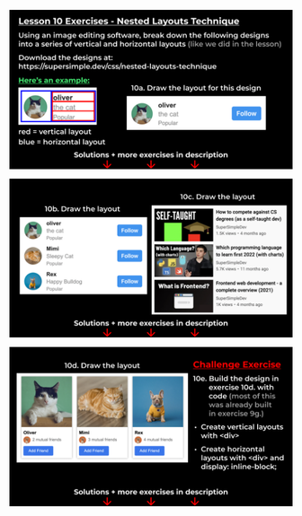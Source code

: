 ![exercises10-1](https://github.com/fatmakhaledosman/SuperSimpleDev-html-css-course-2022/blob/main/1-exercise-solutions/lesson-10/images/160039160-001662ec-d8c0-487c-adae-c580bc9c27cd.png)

![exercises10-2](https://github.com/fatmakhaledosman/SuperSimpleDev-html-css-course-2022/blob/main/1-exercise-solutions/lesson-10/images/160039175-36fc2add-9700-4b3c-b9c0-b915b5c605c0.png)

![exercises10-3](https://github.com/fatmakhaledosman/SuperSimpleDev-html-css-course-2022/blob/main/1-exercise-solutions/lesson-10/images/160039177-70e49366-1fca-46a5-802b-6bdeef29f2b6.png)

